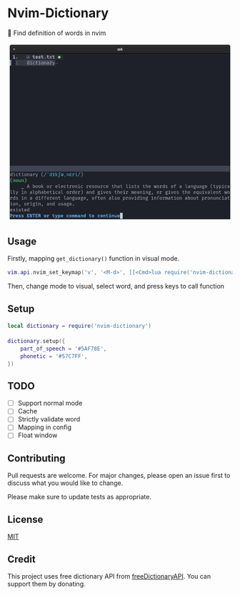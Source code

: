 # Nvim-Dictionary

📖 Find definition of words in nvim

![Main](https://raw.githubusercontent.com/Nguyen-Hoang-Nam/readme-image/main/nvim-dictionary.png)

## Usage

Firstly, mapping ```get_dictionary()``` function in visual mode.

```lua
vim.api.nvim_set_keymap('v', '<M-d>', [[<Cmd>lua require('nvim-dictionary').get_dictionary()<CR>]], options)
```

Then, change mode to visual, select word, and press keys to call function

## Setup

```lua
local dictionary = require('nvim-dictionary')

dictionary.setup({
	part_of_speech = '#5AF78E',
	phonetic = '#57C7FF',
})
```

## TODO

- [ ] Support normal mode
- [ ] Cache
- [ ] Strictly validate word
- [ ] Mapping in config
- [ ] Float window

## Contributing

Pull requests are welcome. For major changes, please open an issue first to discuss what you would like to change.

Please make sure to update tests as appropriate.

## License

[MIT](https://choosealicense.com/licenses/mit/)

## Credit

This project uses free dictionary API from [freeDictionaryAPI](https://github.com/meetDeveloper/freeDictionaryAPI). You can support them by donating.
